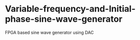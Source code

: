 # Variable-frequency-and-Initial-phase-sine-wave-generator
FPGA based sine wave generator using DAC
